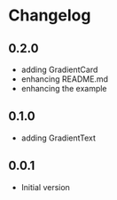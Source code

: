 # Changelog

## 0.2.0

- adding GradientCard
- enhancing README.md
- enhancing the example

## 0.1.0

- adding GradientText


## 0.0.1

- Initial version
